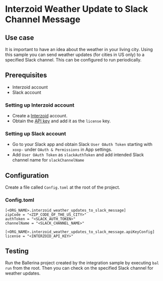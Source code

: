 # Interzoid Weather Update to Slack Channel Message
## Use case
It is important to have an idea about the weather in your living city. Using this sample you can send weather updates (for cities in US only) to a specified Slack channel. This can be configured to run periodically.

## Prerequisites
* Interzoid account
* Slack account

### Setting up Interzoid account
* Create a [Interzoid](https://www.interzoid.com/register) account. 
* Obtain the [API key](https://www.interzoid.com/manage-api-account) and add it as the `license` key.

### Setting up Slack account
* Go to your Slack app and obtain Slack `User OAuth Token` starting with `xoxp-` under `OAuth & Permissions` in App settings. 
* Add `User OAuth Token` as `slackAuthToken` and add intended Slack channel name for `slackChannelName`

## Configuration
Create a file called `Config.toml` at the root of the project.

### Config.toml 

```
[<ORG_NAME>.interzoid_weather_updates_to_slack_message]
zipCode = "<ZIP_CODE_OF_THE_US_CITY>"
authToken = "<SLACK_AUTH_TOKEN>"
channelName = "<SLACK_CHANNEL_NAME>"

[<ORG_NAME>.interzoid_weather_updates_to_slack_message.apiKeyConfig]
license = "<INTERZOID_API_KEY>"
```

## Testing
Run the Ballerina project created by the integration sample by executing `bal run` from the root.
Then you can check on the specified Slack channel for weather updates.
